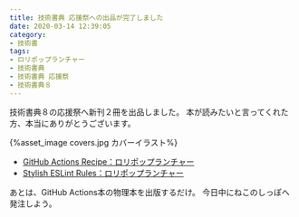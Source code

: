```yaml
---
title: 技術書典 応援祭への出品が完了しました
date: 2020-03-14 12:39:05
category:
- 技術書
tags:
- ロリポップランチャー
- 技術書典
- 技術書典 応援祭
- 技術書典８
---
```


技術書典８の応援祭へ新刊２冊を出品しました。
本が読みたいと言ってくれた方、本当にありがとうございます。

{%asset_image covers.jpg カバーイラスト%}

* [GitHub Actions Recipe：ロリポップランチャー](https://techbookfest.org/product/5140817698095104)
* [Stylish ESLint Rules：ロリポップランチャー](https://techbookfest.org/product/6003669614985216)

あとは、GitHub Actions本の物理本を出版するだけ。
今日中にねこのしっぽへ発注しよう。
